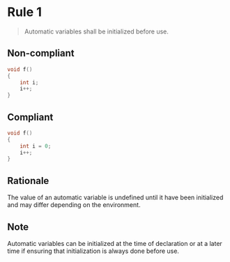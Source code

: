 # Rule 1

> Automatic variables shall be initialized before use.

## Non-compliant

```c
void f() 
{
    int i;
    i++;
}
```

## Compliant

```c
void f()
{
    int i = 0;
    i++;
}
```

## Rationale

The value of an automatic variable is undefined until it have been initialized and may differ depending on the environment.

## Note

Automatic variables can be initialized at the time of declaration or at a later time if ensuring that initialization is always done before use.
